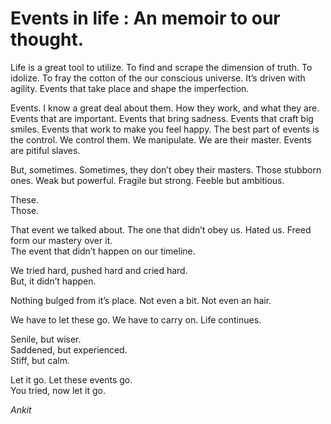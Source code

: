 # Events in life : An memoir to our thought. 

Life is a great tool to utilize. To find and scrape the dimension of truth. To idolize. To fray the cotton of the our conscious universe.
It’s driven with agility. Events that take place and shape the imperfection. 

Events. I know a great deal about them. How they work, and what they are. Events that are important. Events that bring sadness. Events that craft big smiles. Events that work to make you feel happy.
The best part of events is the control. We control them. We manipulate. We are their master. 
Events are pitiful slaves.

But, sometimes.
Sometimes, they don’t obey their masters. Those stubborn ones. Weak but powerful. Fragile but strong. Feeble but ambitious. 

These.   
Those.

That event we talked about.
The one that didn’t obey us. Hated us. Freed form our mastery over it.   
The event that didn’t happen on our timeline.

We tried hard, pushed hard and cried hard.  
But, it didn’t happen.

Nothing bulged from it’s place. Not even a bit. Not even an hair.

We have to let these go. We have to carry on. Life continues. 

Senile, but wiser.   
Saddened, but experienced.  
Stiff, but calm.

Let it go. Let these events go.   
You tried, now let it go.

_Ankit_